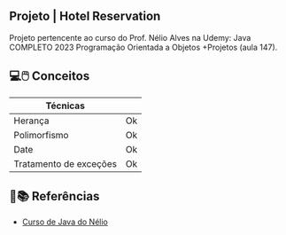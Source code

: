## Projeto | Hotel Reservation
Projeto pertencente ao curso do Prof. Nélio Alves na Udemy: Java COMPLETO 2023 Programação Orientada a Objetos +Projetos (aula 147).

## 💻🖱️ Conceitos
| Técnicas |  |
|-------|----------|
Herança | Ok
Polimorfismo | Ok
Date | Ok
Tratamento de exceções | Ok

## 📑📚 Referências
- [Curso de Java do Nélio](https://www.udemy.com/course/java-curso-completo/)
